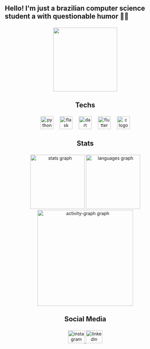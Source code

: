 <h2 align="left">Hello! I'm just a brazilian computer science student a with questionable humor ✌🏽</h2>

###

<div align="center">
  <img height="200" src="https://i.imgflip.com/8yi01b.gif"  />
</div>

###

<h2 align="center">Techs</h2>

###

<div align="center">
  <img src="https://cdn.jsdelivr.net/gh/devicons/devicon/icons/python/python-original.svg" height="40" alt="python logo"  />
  <img width="12" />
  <img src="https://cdn.jsdelivr.net/gh/devicons/devicon/icons/flask/flask-original.svg" height="40" alt="flask logo"  />
  <img width="12" />
  <img src="https://cdn.jsdelivr.net/gh/devicons/devicon/icons/dart/dart-original.svg" height="40" alt="dart logo"  />
  <img width="12" />
  <img src="https://cdn.jsdelivr.net/gh/devicons/devicon/icons/flutter/flutter-original.svg" height="40" alt="flutter logo"  />
  <img width="12" />
  <img src="https://cdn.jsdelivr.net/gh/devicons/devicon/icons/c/c-original.svg" height="40" alt="c logo"  />
</div>

###

<h2 align="center">Stats</h2>

###

<div align="center">
  <img src="https://github-readme-stats.vercel.app/api?username=Arthur-Negrao-Smith&hide_title=false&hide_rank=false&show_icons=true&include_all_commits=true&count_private=true&disable_animations=false&theme=radical&locale=en&hide_border=true&order=1" height="170" alt="stats graph"  />
  <img src="https://github-readme-stats.vercel.app/api/top-langs?username=Arthur-Negrao-Smith&locale=en&hide_title=false&layout=donut&card_width=320&langs_count=5&theme=radical&hide_border=true&order=2" height="170" alt="languages graph"  />
  <img src="https://github-readme-activity-graph.vercel.app/graph?username=Arthur-Negrao-Smith&radius=16&theme=synthwave-84&area=true&order=5&bg_color=#141321&title_color=#8B2B59&color=#8B2B59&point=#A9FEF7&line=#F8D847&hide_border=true&custom_title=Contribuition%20Graph" height="300" alt="activity-graph graph"  />
</div>

###

<h2 align="center">Social Media</h2>

###

<div align="center">
  <a href="https://www.instagram.com/arthur_negrao?igsh=MTdqa3oyeWZlZzhoeA==" target="_blank">
    <img src="https://raw.githubusercontent.com/maurodesouza/profile-readme-generator/master/src/assets/icons/social/instagram/default.svg" width="52" height="40" alt="instagram logo"  />
  </a>
  <a href="https://www.linkedin.com/in/arthur-negrão-20632b320" target="_blank">
    <img src="https://raw.githubusercontent.com/maurodesouza/profile-readme-generator/master/src/assets/icons/social/linkedin/default.svg" width="52" height="40" alt="linkedin logo"  />
  </a>
</div>

###

###
